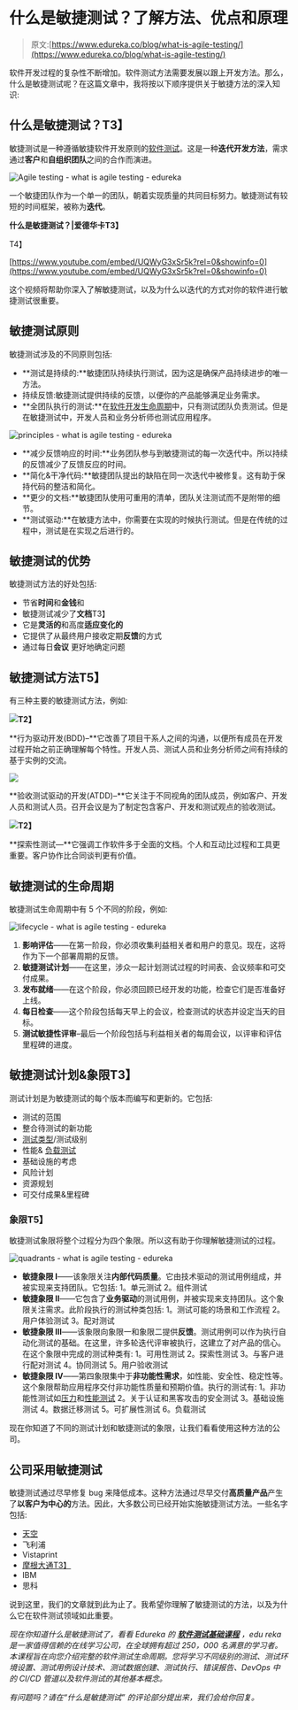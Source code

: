 # 什么是敏捷测试？了解方法、优点和原理

> 原文:[https://www.edureka.co/blog/what-is-agile-testing/](https://www.edureka.co/blog/what-is-agile-testing/)

软件开发过程的复杂性不断增加。软件测试方法需要发展以跟上开发方法。那么，什么是敏捷测试呢？在这篇文章中，我将按以下顺序提供关于敏捷方法的深入知识:

## **什么是敏捷测试？T3】**

敏捷测试是一种遵循敏捷软件开发原则的[软件测试](https://www.edureka.co/blog/what-is-software-testing/)。这是一种**迭代开发方法**，需求通过**客户**和**自组织团队**之间的合作而演进。

![Agile testing - what is agile testing - edureka](../Images/02520a5c0f1fb006346505a39d75045f.png)

一个敏捷团队作为一个单一的团队，朝着实现质量的共同目标努力。敏捷测试有较短的时间框架，被称为**迭代**。

**什么是敏捷测试？|爱德华卡T3】**

T4】

[https://www.youtube.com/embed/UQWyG3xSr5k?rel=0&showinfo=0](https://www.youtube.com/embed/UQWyG3xSr5k?rel=0&showinfo=0)﻿

这个视频将帮助你深入了解敏捷测试，以及为什么以迭代的方式对你的软件进行敏捷测试很重要。

## **敏捷测试原则**

敏捷测试涉及的不同原则包括:

*   **测试是持续的:**敏捷团队持续执行测试，因为这是确保产品持续进步的唯一方法。
*   持续反馈:敏捷测试提供持续的反馈，以便你的产品能够满足业务需求。
*   **全团队执行的测试:**在[软件开发生命周期](https://www.edureka.co/blog/what-is-software-testing/)中，只有测试团队负责测试。但是在敏捷测试中，开发人员和业务分析师也测试应用程序。

![principles - what is agile testing - edureka](../Images/5367b8b2b78fd2a24dcfbac2ddfa3ee6.png)

*   **减少反馈响应的时间:**业务团队参与到敏捷测试的每一次迭代中。所以持续的反馈减少了反馈反应的时间。
*   **简化&干净代码:**敏捷团队提出的缺陷在同一次迭代中被修复。这有助于保持代码的整洁和简化。
*   **更少的文档:**敏捷团队使用可重用的清单，团队关注测试而不是附带的细节。
*   **测试驱动:**在敏捷方法中，你需要在实现的时候执行测试。但是在传统的过程中，测试是在实现之后进行的。

## **敏捷测试的优势**

敏捷测试方法的好处包括:

*   节省**时间**和**金钱**和
*   敏捷测试减少了**文档**T3】
*   它是**灵活的**和高度**适应变化的**
*   它提供了从最终用户接收定期**反馈**的方式
*   通过每日**会议** 更好地确定问题

## **敏捷测试方法**T5】

有三种主要的敏捷测试方法，例如:

**![](../Images/d9feeafcf3abd45684cc87dd45ad4da1.png)T2】**

**行为驱动开发(BDD)–**它改善了项目干系人之间的沟通，以便所有成员在开发过程开始之前正确理解每个特性。开发人员、测试人员和业务分析师之间有持续的基于实例的交流。

![](../Images/8960393931140108d234ffd09ed7fd9a.png)

**验收测试驱动的开发(ATDD)–**它关注于不同视角的团队成员，例如客户、开发人员和测试人员。召开会议是为了制定包含客户、开发和测试观点的验收测试。

**![](../Images/f683bfa82c3b507b862b2b48f78b5313.png)T2】**

**探索性测试—**它强调工作软件多于全面的文档。个人和互动比过程和工具更重要。客户协作比合同谈判更有价值。

## **敏捷测试的生命周期**

敏捷测试生命周期中有 5 个不同的阶段，例如:

![lifecycle - what is agile testing - edureka](../Images/9ecdf3a0336dfd407f008666921819f4.png)

1.  **影响评估**——在第一阶段，你必须收集利益相关者和用户的意见。现在，这将作为下一个部署周期的反馈。
2.  **敏捷测试计划**——在这里，涉众一起计划测试过程的时间表、会议频率和可交付成果。
3.  **发布就绪**——在这个阶段，你必须回顾已经开发的功能，检查它们是否准备好上线。
4.  **每日检查**——这个阶段包括每天早上的会议，检查测试的状态并设定当天的目标。
5.  **测试敏捷性评审**–最后一个阶段包括与利益相关者的每周会议，以评审和评估里程碑的进度。

## **敏捷测试计划&象限T3】**

测试计划是为敏捷测试的每个版本而编写和更新的。它包括:

*   测试的范围
*   整合待测试的新功能
*   [测试类型](https://www.edureka.co/blog/types-of-software-testing/)/测试级别
*   性能& [负载测试](https://www.edureka.co/blog/load-testing-using-jmeter/)
*   基础设施的考虑
*   风险计划
*   资源规划
*   可交付成果&里程碑

### **象限**T5】

敏捷测试象限将整个过程分为四个象限。所以这有助于你理解敏捷测试的过程。

![quadrants - what is agile testing - edureka](../Images/6202ecafde970b2e188403dd277f9a3a.png)

*   **敏捷象限 I**——该象限关注**内部代码质量**。它由技术驱动的测试用例组成，并被实现来支持团队。它包括: 1。单元测试 2。组件测试
*   **敏捷象限 II**——它包含了**业务驱动**的测试用例，并被实现来支持团队。这个象限关注需求。此阶段执行的测试种类包括: 1。测试可能的场景和工作流程 2。用户体验测试 3。配对测试
*   **敏捷象限 III**——该象限向象限一和象限二提供**反馈**。测试用例可以作为执行自动化测试的基础。在这里，许多轮迭代评审被执行，这建立了对产品的信心。在这个象限中完成的测试种类有: 1。可用性测试 2。探索性测试 3。与客户进行配对测试 4。协同测试 5。用户验收测试
*   **敏捷象限 IV**——第四象限集中于**非功能性需求**，如性能、安全性、稳定性等。这个象限帮助应用程序交付非功能性质量和预期价值。执行的测试有: 1。非功能性测试如[压力](https://www.edureka.co/blog/stress-testing-using-jmeter/)和[性能测试](https://www.edureka.co/blog/performance-testing-tutorial/) 2。关于认证和黑客攻击的安全测试 3。基础设施测试 4。数据迁移测试 5。可扩展性测试 6。负载测试

现在你知道了不同的测试计划和敏捷测试的象限，让我们看看使用这种方法的公司。

## **公司采用敏捷测试**

敏捷测试通过尽早修复 bug 来降低成本。这种方法通过尽早交付**高质量产品**产生了**以客户为中心的**方法。因此，大多数公司已经开始实施敏捷测试方法。一些名字包括:

*   [天空](https://learning.linkedin.com/blog/learning-thought-leadership/-it-s-really-quite-stunning---one-company-s-experience-bringing-)
*   飞利浦
*   Vistaprint
*   [摩根大通T3】](https://www.techwell.com/2012/03/jp-morgan-chase-going-agile)
*   IBM
*   思科

说到这里，我们的文章就到此为止了。我希望你理解了敏捷测试的方法，以及为什么它在软件测试领域如此重要。

*现在你知道什么是敏捷测试了，看看 Edureka 的 [**软件测试基础课程**](https://www.edureka.co/software-testing-fundamentals-training) ，edu reka 是一家值得信赖的在线学习公司，在全球拥有超过 250，000 名满意的学习者。本课程旨在向您介绍完整的软件测试生命周期。您将学习不同级别的测试、测试环境设置、测试用例设计技术、测试数据创建、测试执行、错误报告、DevOps 中的 CI/CD 管道以及软件测试的其他基本概念。*

*有问题吗？请在“什么是敏捷测试”* *的评论部分提出来，我们会给你回复。*